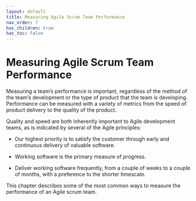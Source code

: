 ```yaml
---
layout: default
title: Measuring Agile Scrum Team Performance
nav_order: 7
has_children: true
has_toc: false
---
```


# Measuring Agile Scrum Team Performance

Measuring a team’s performance is important, regardless of the method of the team’s development or the type of product that the team is developing. 
Performance can be measured with a variety of metrics from the speed of product delivery to the quality of the product. 

Quality and speed are both inherently important to Agile development teams, as is indicated by several of the Agile principles:

*	Our highest priority is to satisfy the customer through early and continuous delivery of valuable software.

*	Working software is the primary measure of progress.

*	Deliver working software frequently, from a couple of weeks to a couple of months, with a preference to the shorter timescale.

This chapter describes some of the most common ways to measure the performance of an Agile scrum team.
